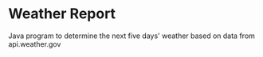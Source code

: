 # Weather Report
Java program to determine the next five days' weather based on data from api.weather.gov
